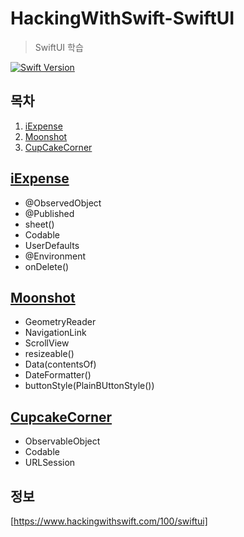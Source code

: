 # HackingWithSwift-SwiftUI

> SwiftUI 학습

[![Swift Version][swift-image]][swift-url]

## 목차

1. [iExpense](#iexpense)
2. [Moonshot](#moonshot)
3. [CupCakeCorner](#cupcakecorner)

## [iExpense](./iExpenseSwiftUI)

- @ObservedObject
- @Published
- sheet()
- Codable
- UserDefaults
- @Environment
- onDelete()

## [Moonshot](./MoonshotSwiftUI)

- GeometryReader
- NavigationLink
- ScrollView
- resizeable()
- Data(contentsOf)
- DateFormatter()
- buttonStyle(PlainBUttonStyle())

## [CupcakeCorner](./CupcakeCornerSwift)

- ObservableObject
- Codable
- URLSession

## 정보

[https://www.hackingwithswift.com/100/swiftui]

[swift-image]:https://img.shields.io/badge/swift-5-orange.svg
[swift-url]:https://swift.org



